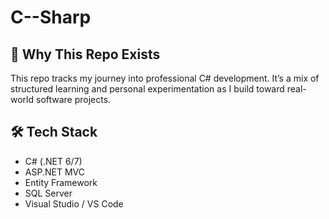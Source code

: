 # C--Sharp

## 🚀 Why This Repo Exists

This repo tracks my journey into professional C# development. It’s a mix of structured learning and personal experimentation as I build toward real-world software projects.

## 🛠️ Tech Stack

- C# (.NET 6/7)
- ASP.NET MVC
- Entity Framework
- SQL Server
- Visual Studio / VS Code

